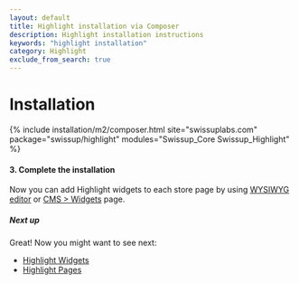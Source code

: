 ```yaml
---
layout: default
title: Highlight installation via Composer
description: Highlight installation instructions
keywords: "highlight installation"
category: Highlight
exclude_from_search: true
---
```


# Installation

{% include installation/m2/composer.html site="swissuplabs.com" package="swissup/highlight" modules="Swissup_Core Swissup_Highlight" %}

#### 3. Complete the installation

Now you can add Highlight widgets to each store page by using
[WYSIWYG editor][usage_wysiwyg_editor] or [CMS > Widgets][usage_widgets_page]
page.

##### Next up

Great! Now you might want to see next:

- [Highlight Widgets](/m2/extensions/highlight/widgets/)
- [Highlight Pages](/m2/extensions/highlight/pages/)

[usage_wysiwyg_editor]: /m2/extensions/highlight/widgets/usage/#wysiwyg-editor
[usage_widgets_page]: /m2/extensions/highlight/widgets/usage/#widgets-page

